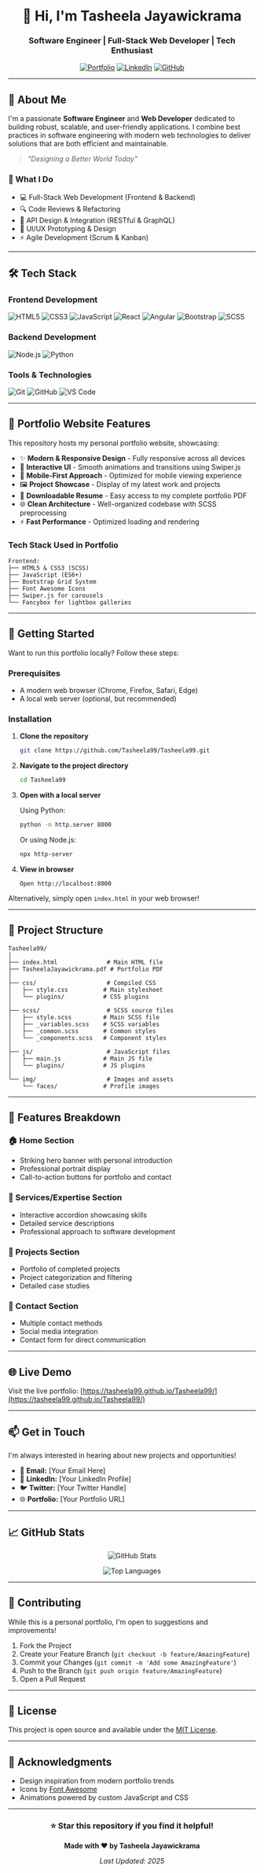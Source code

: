<div align="center">
  
# 👋 Hi, I'm Tasheela Jayawickrama

### Software Engineer | Full-Stack Web Developer | Tech Enthusiast

[![Portfolio](https://img.shields.io/badge/Portfolio-Visit%20Now-blue?style=for-the-badge&logo=google-chrome&logoColor=white)](https://tasheela99.github.io/Tasheela99/)
[![LinkedIn](https://img.shields.io/badge/LinkedIn-Connect-0077B5?style=for-the-badge&logo=linkedin&logoColor=white)](https://linkedin.com/in/tasheela-jayawickrama)
[![GitHub](https://img.shields.io/badge/GitHub-Follow-181717?style=for-the-badge&logo=github&logoColor=white)](https://github.com/Tasheela99)

</div>

---

## 🚀 About Me

I'm a passionate **Software Engineer** and **Web Developer** dedicated to building robust, scalable, and user-friendly applications. I combine best practices in software engineering with modern web technologies to deliver solutions that are both efficient and maintainable.

> *"Designing a Better World Today"*

### 🎯 What I Do

- 💻 Full-Stack Web Development (Frontend & Backend)
- 🔍 Code Reviews & Refactoring
- 🔗 API Design & Integration (RESTful & GraphQL)
- 🎨 UI/UX Prototyping & Design
- ⚡ Agile Development (Scrum & Kanban)

---

## 🛠️ Tech Stack

### Frontend Development
![HTML5](https://img.shields.io/badge/HTML5-E34F26?style=flat-square&logo=html5&logoColor=white)
![CSS3](https://img.shields.io/badge/CSS3-1572B6?style=flat-square&logo=css3&logoColor=white)
![JavaScript](https://img.shields.io/badge/JavaScript-F7DF1E?style=flat-square&logo=javascript&logoColor=black)
![React](https://img.shields.io/badge/React-61DAFB?style=flat-square&logo=react&logoColor=black)
![Angular](https://img.shields.io/badge/Angular-DD0031?style=flat-square&logo=angular&logoColor=white)
![Bootstrap](https://img.shields.io/badge/Bootstrap-7952B3?style=flat-square&logo=bootstrap&logoColor=white)
![SCSS](https://img.shields.io/badge/SCSS-CC6699?style=flat-square&logo=sass&logoColor=white)

### Backend Development
![Node.js](https://img.shields.io/badge/Node.js-339933?style=flat-square&logo=node.js&logoColor=white)
![Python](https://img.shields.io/badge/Python-3776AB?style=flat-square&logo=python&logoColor=white)

### Tools & Technologies
![Git](https://img.shields.io/badge/Git-F05032?style=flat-square&logo=git&logoColor=white)
![GitHub](https://img.shields.io/badge/GitHub-181717?style=flat-square&logo=github&logoColor=white)
![VS Code](https://img.shields.io/badge/VS%20Code-007ACC?style=flat-square&logo=visual-studio-code&logoColor=white)

---

## 🌟 Portfolio Website Features

This repository hosts my personal portfolio website, showcasing:

- ✨ **Modern & Responsive Design** - Fully responsive across all devices
- 🎨 **Interactive UI** - Smooth animations and transitions using Swiper.js
- 📱 **Mobile-First Approach** - Optimized for mobile viewing experience
- 🖼️ **Project Showcase** - Display of my latest work and projects
- 📄 **Downloadable Resume** - Easy access to my complete portfolio PDF
- 🌐 **Clean Architecture** - Well-organized codebase with SCSS preprocessing
- ⚡ **Fast Performance** - Optimized loading and rendering

### Tech Stack Used in Portfolio

```
Frontend:
├── HTML5 & CSS3 (SCSS)
├── JavaScript (ES6+)
├── Bootstrap Grid System
├── Font Awesome Icons
├── Swiper.js for carousels
└── Fancybox for lightbox galleries
```

---

## 🚀 Getting Started

Want to run this portfolio locally? Follow these steps:

### Prerequisites

- A modern web browser (Chrome, Firefox, Safari, Edge)
- A local web server (optional, but recommended)

### Installation

1. **Clone the repository**
   ```bash
   git clone https://github.com/Tasheela99/Tasheela99.git
   ```

2. **Navigate to the project directory**
   ```bash
   cd Tasheela99
   ```

3. **Open with a local server**
   
   Using Python:
   ```bash
   python -m http.server 8000
   ```
   
   Or using Node.js:
   ```bash
   npx http-server
   ```

4. **View in browser**
   ```
   Open http://localhost:8000
   ```

Alternatively, simply open `index.html` in your web browser!

---

## 📁 Project Structure

```
Tasheela99/
│
├── index.html              # Main HTML file
├── TasheelaJayawickrama.pdf # Portfolio PDF
│
├── css/                    # Compiled CSS
│   ├── style.css          # Main stylesheet
│   └── plugins/           # CSS plugins
│
├── scss/                   # SCSS source files
│   ├── style.scss         # Main SCSS file
│   ├── _variables.scss    # SCSS variables
│   ├── _common.scss       # Common styles
│   └── _components.scss   # Component styles
│
├── js/                     # JavaScript files
│   ├── main.js            # Main JS file
│   └── plugins/           # JS plugins
│
└── img/                    # Images and assets
    └── faces/             # Profile images
```

---

## 🎨 Features Breakdown

### 🏠 Home Section
- Striking hero banner with personal introduction
- Professional portrait display
- Call-to-action buttons for portfolio and contact

### 💼 Services/Expertise Section
- Interactive accordion showcasing skills
- Detailed service descriptions
- Professional approach to software development

### 🚀 Projects Section
- Portfolio of completed projects
- Project categorization and filtering
- Detailed case studies

### 📧 Contact Section
- Multiple contact methods
- Social media integration
- Contact form for direct communication

---

## 🌐 Live Demo

Visit the live portfolio: [https://tasheela99.github.io/Tasheela99/](https://tasheela99.github.io/Tasheela99/)

---

## 📫 Get in Touch

I'm always interested in hearing about new projects and opportunities!

- 📧 **Email:** [Your Email Here]
- 💼 **LinkedIn:** [Your LinkedIn Profile]
- 🐦 **Twitter:** [Your Twitter Handle]
- 🌐 **Portfolio:** [Your Portfolio URL]

---

## 📈 GitHub Stats

<div align="center">

![GitHub Stats](https://github-readme-stats.vercel.app/api?username=Tasheela99&show_icons=true&theme=radical)

![Top Languages](https://github-readme-stats.vercel.app/api/top-langs/?username=Tasheela99&layout=compact&theme=radical)

</div>

---

## 🤝 Contributing

While this is a personal portfolio, I'm open to suggestions and improvements!

1. Fork the Project
2. Create your Feature Branch (`git checkout -b feature/AmazingFeature`)
3. Commit your Changes (`git commit -m 'Add some AmazingFeature'`)
4. Push to the Branch (`git push origin feature/AmazingFeature`)
5. Open a Pull Request

---

## 📝 License

This project is open source and available under the [MIT License](LICENSE).

---

## 🙏 Acknowledgments

- Design inspiration from modern portfolio trends
- Icons by [Font Awesome](https://fontawesome.com/)
- Animations powered by custom JavaScript and CSS

---

<div align="center">

### ⭐ Star this repository if you find it helpful!

**Made with ❤️ by Tasheela Jayawickrama**

*Last Updated: 2025*

</div>
